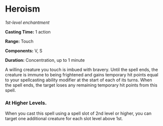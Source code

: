# Heroism
_1st-level enchantment_

__Casting Time:__ 1 action

__Range:__ Touch

__Components:__ V, S

__Duration:__ Concentration, up to 1 minute

A willing creature you touch is imbued with bravery. Until the spell ends, the creature is immune to being frightened and gains temporary hit points equal to your spellcasting ability modifier at the start of each of its turns. When the spell ends, the target loses any remaining temporary hit points from this spell.

### At Higher Levels. 
When you cast this spell using a spell slot of 2nd level or higher, you can target one additional creature for each slot level above 1st.